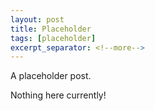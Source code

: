 ```yaml
---
layout: post
title: Placeholder
tags: [placeholder]
excerpt_separator: <!--more-->
---
```


A placeholder post.
<!--more-->
Nothing here currently!
